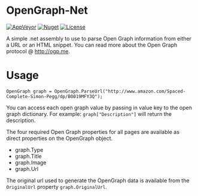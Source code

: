 OpenGraph-Net
=============
[![AppVeyor](https://img.shields.io/appveyor/ci/GeoffHorsey/opengraph-net.svg)](https://ci.appveyor.com/project/GeoffHorsey/opengraph-net)
[![Nuget](https://img.shields.io/nuget/v/OpenGraph-Net.svg)](http://www.nuget.org/packages/OpenGraph-Net/)
[![License](https://img.shields.io/badge/license-MIT-orange.svg)](https://raw.githubusercontent.com/ghorsey/OpenGraph-Net/master/LICENSE)

A simple .net assembly to use to parse Open Graph information from either a URL or an HTML snippet. You can read more about the
Open Graph protocol @ http://ogp.me.

Usage
=====

    OpenGraph graph = OpenGraph.ParseUrl("http://www.amazon.com/Spaced-Complete-Simon-Pegg/dp/B0019MFY3Q");

You can access each open graph value by passing in value key to the open graph dictionary.  For example:
`graph["Description"]` will return the description.

The four required Open Graph properties for all pages are available as direct properties on the OpenGraph object.

* graph.Type
* graph.Title
* graph.Image
* graph.Url

The original url used to generate the OpenGraph data is available from the `OriginalUrl` property
`graph.OriginalUrl`.